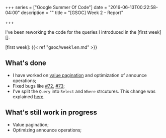 +++
series = ["Google Summer Of Code"]
date = "2016-06-13T00:22:58-04:00"
description = ""
title = "[GSOC] Week 2 - Report"

+++

I've been reworking the code for the queries I introduced in the [first week][].

[first week]: {{< ref "gsoc/week1.en.md" >}}

## What's done

- I have worked on [value pagination][] and optimization of announce operations;
- Fixed bugs like [#72][], [#73][];
- I've split the `Query` into `Select` and `Where` strcutures. This change was
  explained
  [here](https://github.com/savoirfairelinux/opendht/issues/43#issuecomment-222795776).

## What's still work in progress

- Value pagination;
- Optimizing announce operations;

[value pagination]: https://github.com/savoirfairelinux/opendht/issues/71
[#72]: https://github.com/savoirfairelinux/opendht/issues/72
[#73]: https://github.com/savoirfairelinux/opendht/pull/73
